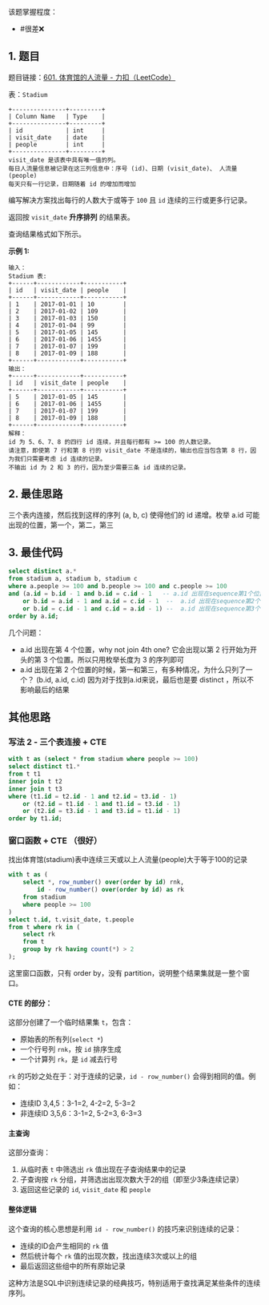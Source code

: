 
该题掌握程度：
- #很差❌

## 1. 题目
题目链接：[601. 体育馆的人流量 - 力扣（LeetCode）](https://leetcode.cn/problems/human-traffic-of-stadium/description/)

表：`Stadium`

```
+---------------+---------+
| Column Name   | Type    |
+---------------+---------+
| id            | int     |
| visit_date    | date    |
| people        | int     |
+---------------+---------+
visit_date 是该表中具有唯一值的列。
每日人流量信息被记录在这三列信息中：序号 (id)、日期 (visit_date)、 人流量 (people)
每天只有一行记录，日期随着 id 的增加而增加
```

 

编写解决方案找出每行的人数大于或等于 `100` 且 `id` 连续的三行或更多行记录。

返回按 `visit_date` **升序排列** 的结果表。

查询结果格式如下所示。

 

**示例 1:**

```
输入：
Stadium 表:
+------+------------+-----------+
| id   | visit_date | people    |
+------+------------+-----------+
| 1    | 2017-01-01 | 10        |
| 2    | 2017-01-02 | 109       |
| 3    | 2017-01-03 | 150       |
| 4    | 2017-01-04 | 99        |
| 5    | 2017-01-05 | 145       |
| 6    | 2017-01-06 | 1455      |
| 7    | 2017-01-07 | 199       |
| 8    | 2017-01-09 | 188       |
+------+------------+-----------+
输出：
+------+------------+-----------+
| id   | visit_date | people    |
+------+------------+-----------+
| 5    | 2017-01-05 | 145       |
| 6    | 2017-01-06 | 1455      |
| 7    | 2017-01-07 | 199       |
| 8    | 2017-01-09 | 188       |
+------+------------+-----------+
解释：
id 为 5、6、7、8 的四行 id 连续，并且每行都有 >= 100 的人数记录。
请注意，即使第 7 行和第 8 行的 visit_date 不是连续的，输出也应当包含第 8 行，因为我们只需要考虑 id 连续的记录。
不输出 id 为 2 和 3 的行，因为至少需要三条 id 连续的记录。
```

## 2. 最佳思路

三个表内连接，然后找到这样的序列 (a, b, c) 使得他们的 id 递增。枚举 a.id 可能出现的位置，第一个，第二，第三


## 3. 最佳代码

```sql
select distinct a.*
from stadium a, stadium b, stadium c
where a.people >= 100 and b.people >= 100 and c.people >= 100
and (a.id = b.id - 1 and b.id = c.id - 1   -- a.id 出现在sequence第1个位置
    or b.id = a.id - 1 and a.id = c.id - 1  --  a.id 出现在sequence第2个位置
    or b.id = c.id - 1 and c.id = a.id - 1) --  a.id 出现在sequence第3个位置
order by a.id;
```

几个问题：

- a.id 出现在第 4 个位置，why not join 4th one? 它会出现以第 2 行开始为开头的第 3 个位置。所以只用枚举长度为 3 的序列即可
- a.id 出现在第 2 个位置的时候，第一和第三，有多种情况，为什么只列了一个？ (b.id, a.id, c.id) 因为对于找到a.id来说，最后也是要 distinct ，所以不影响最后的结果

## 其他思路

### 写法 2 - 三个表连接 + CTE 

```sql
with t as (select * from stadium where people >= 100)
select distinct t1.*
from t t1
inner join t t2
inner join t t3
where (t1.id = t2.id - 1 and t2.id = t3.id - 1) 
    or (t2.id = t1.id - 1 and t1.id = t3.id - 1)
    or (t2.id = t3.id - 1 and t3.id = t1.id - 1) 
order by t1.id;
```

### 窗口函数 + CTE （很好）

找出体育馆(stadium)表中连续三天或以上人流量(people)大于等于100的记录

```sql
with t as (
    select *, row_number() over(order by id) rnk,
        id - row_number() over(order by id) as rk
    from stadium
    where people >= 100
)
select t.id, t.visit_date, t.people
from t where rk in (
    select rk
    from t
    group by rk having count(*) > 2
);
```
这里窗口函数，只有 order by，没有 partition，说明整个结果集就是一整个窗口。

#### **CTE 的部分：**

这部分创建了一个临时结果集 `t`，包含：

- 原始表的所有列(`select *`)
- 一个行号列 `rnk`，按 `id` 排序生成
- 一个计算列 `rk`，是 `id` 减去行号

`rk` 的巧妙之处在于：对于连续的记录，`id - row_number()` 会得到相同的值。例如：

- 连续ID 3,4,5：3-1=2, 4-2=2, 5-3=2
- 非连续ID 3,5,6：3-1=2, 5-2=3, 6-3=3

#### 主查询

这部分查询：

1. 从临时表 `t` 中筛选出 `rk` 值出现在子查询结果中的记录
2. 子查询按 `rk` 分组，并筛选出出现次数大于2的组（即至少3条连续记录）
3. 返回这些记录的 `id`, `visit_date` 和 `people`



#### 整体逻辑

这个查询的核心思想是利用 `id - row_number()` 的技巧来识别连续的记录：

- 连续的ID会产生相同的 `rk` 值
- 然后统计每个 `rk` 值的出现次数，找出连续3次或以上的组
- 最后返回这些组中的所有原始记录

这种方法是SQL中识别连续记录的经典技巧，特别适用于查找满足某些条件的连续序列。
